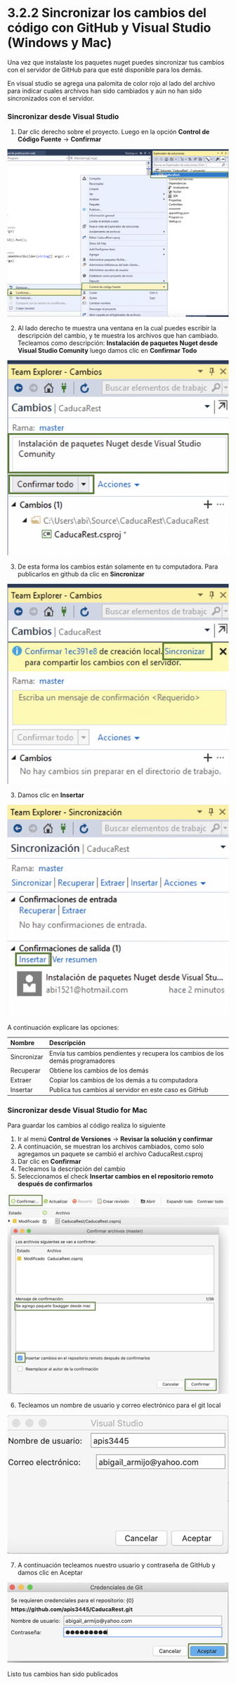 # 3.2.2 Sincronizar los cambios del código con GitHub y Visual Studio \(Windows y Mac\)

Una vez que instalaste los paquetes nuget puedes sincronizar tus cambios con el servidor de GitHub para que esté disponible para los demás.

En visual studio se agrega una palomita de color rojo al lado del archivo para indicar cuales archivos han sido cambiados y aún no han sido sincronizados con el servidor.

### Sincronizar  desde Visual Studio

1. Dar clic derecho sobre el proyecto. Luego en la opción **Control de Código Fuente** -&gt; **Confirmar**

![](../../.gitbook/assets/image%20%28398%29.png)

2. Al lado derecho te muestra una ventana en la cual puedes escribir la descripción del cambio, y te muestra los archivos que han cambiado. Tecleamos como descripción: **Instalación de paquetes Nuget desde Visual Studio Comunity** luego damos clic en **Confirmar Todo** 

![](../../.gitbook/assets/image%20%28246%29.png)

3. De esta forma los cambios están solamente en tu computadora. Para publicarlos en github da clic en **Sincronizar**

![](../../.gitbook/assets/image%20%28364%29.png)

3. Damos clic en **Insertar**

![](../../.gitbook/assets/image%20%28280%29.png)

 A continuación explicare las opciones:

| Nombre | Descripción |
| :--- | :--- |
| Sincronizar | Envía tus cambios pendientes y recupera los cambios de los demás programadores |
| Recuperar | Obtiene los cambios de los demás |
| Extraer | Copiar los cambios de los demás a tu computadora |
| Insertar | Publica tus cambios al servidor en este caso es GitHub |

### Sincronizar desde Visual Studio for Mac

Para guardar los cambios al código realiza lo siguiente

1. Ir al menú **Control de Versiones** -&gt; **Revisar la solución y confirmar**
2. A continuación, se muestran los archivos cambiados, como solo agregamos un paquete se cambió el archivo CaducaRest.csproj
3. Dar clic en **Confirmar**
4. Tecleamos la descripción del cambio
5. Seleccionamos el check **Insertar cambios en el repositorio remoto después de confirmarlos**

![](../../.gitbook/assets/image%20%28394%29.png)

6. Tecleamos un nombre de usuario y correo electrónico para el git local

![](../../.gitbook/assets/image%20%28308%29.png)

7. A continuación tecleamos nuestro usuario y contraseña de GitHub y damos clic en Aceptar

![](../../.gitbook/assets/image%20%28408%29.png)

Listo tus cambios han sido publicados

